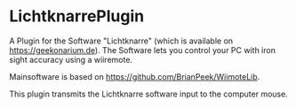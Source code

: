 # LichtknarrePlugin
A Plugin for the Software "Lichtknarre" (which is available on https://geekonarium.de). The Software lets you control your PC with iron sight accuracy using a wiiremote.


Mainsoftware is based on https://github.com/BrianPeek/WiimoteLib.

This plugin transmits the Lichtknarre software input to the computer mouse.
